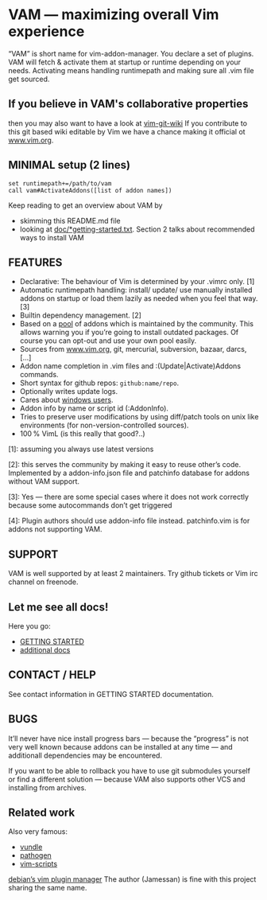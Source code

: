 # VAM — maximizing overall Vim experience
“VAM” is short name for vim-addon-manager.
You declare a set of plugins. VAM will fetch & activate them at startup or
runtime depending on your needs. Activating means handling runtimepath and
making sure all .vim file get sourced.

## If you believe in VAM's collaborative properties
then you may also want to have a look at [vim-git-wiki](https://github.com/MarcWeber/vim-git-wiki)
If you contribute to this git based wiki editable by Vim we have a chance
making it official ot www.vim.org.


## MINIMAL setup (2 lines)

    set runtimepath+=/path/to/vam
    call vam#ActivateAddons([list of addon names])

Keep reading to get an overview about VAM by
- skimming this README.md file
- looking at [doc/\*getting-started.txt](https://raw.github.com/MarcWeber/vim-addon-manager/master/doc/vim-addon-manager-getting-started.txt).
  Section 2 talks about recommended ways to install VAM


## FEATURES
- Declarative: The behaviour of Vim is determined by your .vimrc only. [1]
- Automatic runtimepath handling: install/ update/ use manually installed addons 
  on startup or load them lazily as needed when you feel that way. [3]
- Builtin dependency management. [2]
- Based on a [pool](http://mawercer.de/~marc/vam/index.php) of addons which is 
  maintained by the community. This allows warning you if you’re going to 
  install outdated packages. Of course you can opt-out and use your own pool 
  easily.
- Sources from www.vim.org, git, mercurial, subversion, bazaar, darcs, [...]
- Addon name completion in .vim files and :(Update|Activate)Addons commands.
- Short syntax for github repos: `github:name/repo`.
- Optionally writes update logs.
- Cares about [windows users](http://mawercer.de/~marc/vam/index.php).
- Addon info by name or script id (:AddonInfo).
- Tries to preserve user modifications by using diff/patch tools on unix like
  environments (for non-version-controlled sources).
- 100 % VimL (is this really that good?..)

[1]: assuming you always use latest versions

[2]: this serves the community by making it easy to reuse other’s code. 
     Implemented by a addon-info.json file and patchinfo database for addons 
     without VAM support.

[3]: Yes — there are some special cases where it does not work correctly because 
     some autocommands don’t get triggered

[4]: Plugin authors should use addon-info file instead. patchinfo.vim is for 
     addons not supporting VAM.

## SUPPORT
VAM is well supported by at least 2 maintainers. Try github tickets or Vim irc
channel on freenode.

## Let me see all docs!
Here you go:

- [GETTING STARTED](https://raw.github.com/MarcWeber/vim-addon-manager/master/doc/vim-addon-manager-getting-started.txt)
- [additional docs](https://raw.github.com/MarcWeber/vim-addon-manager/master/doc/vim-addon-manager-additional-documentation.txt)

## CONTACT / HELP
See contact information in GETTING STARTED documentation.

## BUGS
It’ll never have nice install progress bars — because the “progress” is not very 
well known because addons can be installed at any time — and additionall 
dependencies may be encountered.

If you want to be able to rollback you have to use git submodules yourself or 
find a different solution — because VAM also supports other VCS and installing 
from archives.

## Related work
Also very famous:

- [vundle](https://github.com/gmarik/vundle)
- [pathogen](https://github.com/tpope/vim-pathogen)
- [vim-scripts](http://vim-scripts.org)

[debian’s vim plugin manager](http://packages.debian.org/sid/vim-addon-manager)
The author (Jamessan) is fine with this project sharing the same name.
